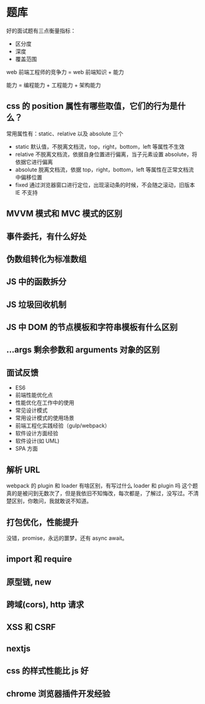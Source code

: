# 题库

好的面试题有三点衡量指标：

- 区分度
- 深度
- 覆盖范围

web 前端工程师的竞争力 = web 前端知识 + 能力

能力 = 编程能力 + 工程能力 + 架构能力

## css 的 position 属性有哪些取值，它们的行为是什么？

常用属性有：static、relative 以及 absolute 三个

- static 默认值，不脱离文档流，top，right，bottom，left 等属性不生效
- relative 不脱离文档流，依据自身位置进行偏离，当子元素设置 absolute，将依据它进行偏离
- absolute 脱离文档流，依据 top，right，bottom，left 等属性在正常文档流中偏移位置
- fixed 通过浏览器窗口进行定位，出现滚动条的时候，不会随之滚动，旧版本 IE 不支持

## MVVM 模式和 MVC 模式的区别

## 事件委托，有什么好处

## 伪数组转化为标准数组

## JS 中的函数拆分

## JS 垃圾回收机制

## JS 中 DOM 的节点模板和字符串模板有什么区别

## ...args 剩余参数和 arguments 对象的区别

## 面试反馈

- ES6
- 前端性能优化点
- 性能优化在工作中的使用
- 常见设计模式
- 常用设计模式的使用场景
- 前端工程化实践经验（gulp/webpack）
- 软件设计方面经验
- 软件设计(如 UML)
- SPA 方面

## 解析 URL

webpack 的 plugin 和 loader 有啥区别，有写过什么 loader 和 plugin 吗
这个题真的是被问到无数次了，但是我依旧不知悔改，每次都是，了解过，没写过。不清楚区别，你敢问，我就敢说不知道。

## 打包优化，性能提升

没错，promise，永远的噩梦。还有 async await。

## import 和 require

## 原型链, new

## 跨域(cors), http 请求

## XSS 和 CSRF

## nextjs

## css 的样式性能比 js 好

## chrome 浏览器插件开发经验
